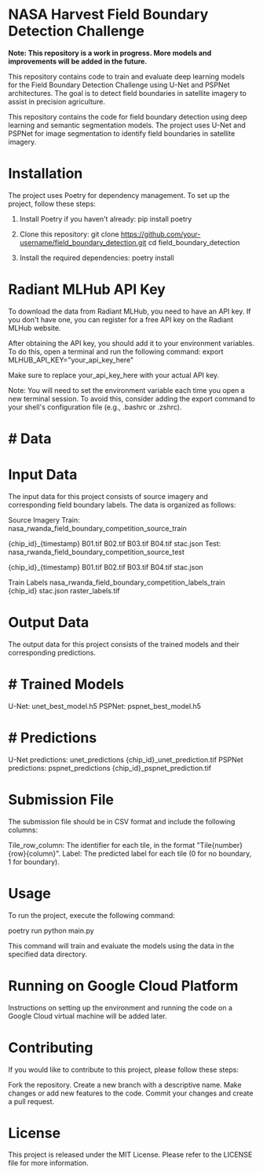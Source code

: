 # NASA Harvest Field Boundary Detection Challenge

**Note: This repository is a work in progress. More models and improvements will be added in the future.**

This repository contains code to train and evaluate deep learning models for the Field Boundary Detection Challenge using U-Net and PSPNet architectures. The goal is to detect field boundaries in satellite imagery to assist in precision agriculture.

This repository contains the code for field boundary detection using deep learning and semantic segmentation models. The project uses U-Net and PSPNet for image segmentation to identify field boundaries in satellite imagery.

# Installation
The project uses Poetry for dependency management. To set up the project, follow these steps:

1. Install Poetry if you haven't already:
pip install poetry

2. Clone this repository:
git clone https://github.com/your-username/field_boundary_detection.git
cd field_boundary_detection

3. Install the required dependencies:
poetry install

# Radiant MLHub API Key
To download the data from Radiant MLHub, you need to have an API key. If you don't have one, you can register for a free API key on the Radiant MLHub website.

After obtaining the API key, you should add it to your environment variables. To do this, open a terminal and run the following command:
export MLHUB_API_KEY="your_api_key_here"

Make sure to replace your_api_key_here with your actual API key.

Note: You will need to set the environment variable each time you open a new terminal session. To avoid this, consider adding the export command to your shell's configuration file (e.g., .bashrc or .zshrc).

# # Data
# Input Data
The input data for this project consists of source imagery and corresponding field boundary labels. The data is organized as follows:

Source Imagery
Train: nasa_rwanda_field_boundary_competition_source_train

{chip_id}_{timestamp}
B01.tif
B02.tif
B03.tif
B04.tif
stac.json
Test: nasa_rwanda_field_boundary_competition_source_test

{chip_id}_{timestamp}
B01.tif
B02.tif
B03.tif
B04.tif
stac.json

Train Labels
nasa_rwanda_field_boundary_competition_labels_train
{chip_id}
stac.json
raster_labels.tif

# Output Data
The output data for this project consists of the trained models and their corresponding predictions.

# # Trained Models
U-Net: unet_best_model.h5
PSPNet: pspnet_best_model.h5
# # Predictions
U-Net predictions: unet_predictions
{chip_id}_unet_prediction.tif
PSPNet predictions: pspnet_predictions
{chip_id}_pspnet_prediction.tif

# Submission File
The submission file should be in CSV format and include the following columns:

Tile_row_column: The identifier for each tile, in the format "Tile{number}{row}{column}".
Label: The predicted label for each tile (0 for no boundary, 1 for boundary).

# Usage

To run the project, execute the following command:

poetry run python main.py

This command will train and evaluate the models using the data in the specified data directory.

# Running on Google Cloud Platform
Instructions on setting up the environment and running the code on a Google Cloud virtual machine will be added later.

# Contributing
If you would like to contribute to this project, please follow these steps:

Fork the repository.
Create a new branch with a descriptive name.
Make changes or add new features to the code.
Commit your changes and create a pull request.

# License
This project is released under the MIT License. Please refer to the LICENSE file for more information.